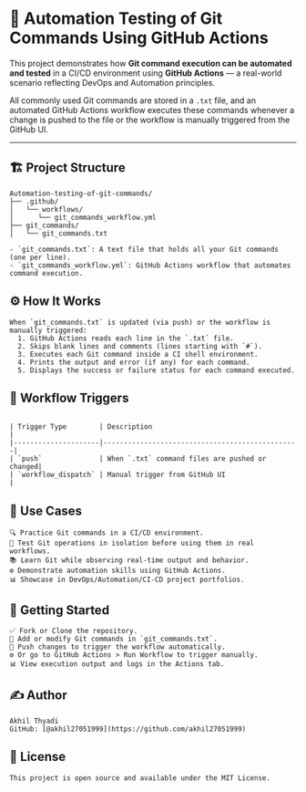 # 🚀 Automation Testing of Git Commands Using GitHub Actions

This project demonstrates how **Git command execution can be automated and tested** in a CI/CD environment using **GitHub Actions** — a real-world scenario reflecting DevOps and Automation principles.

All commonly used Git commands are stored in a `.txt` file, and an automated GitHub Actions workflow executes these commands whenever a change is pushed to the file or the workflow is manually triggered from the GitHub UI.

---

## 🏗️ Project Structure
```
Automation-testing-of-git-commands/ 
├── .github/ 
│   └── workflows/ 
│      └── git_commands_workflow.yml
├── git_commands/ 
│   └── git_commands.txt 

- `git_commands.txt`: A text file that holds all your Git commands (one per line).
- `git_commands_workflow.yml`: GitHub Actions workflow that automates command execution.

```
## ⚙️ How It Works
```
When `git_commands.txt` is updated (via push) or the workflow is manually triggered:
  1. GitHub Actions reads each line in the `.txt` file.
  2. Skips blank lines and comments (lines starting with `#`).
  3. Executes each Git command inside a CI shell environment.
  4. Prints the output and error (if any) for each command.
  5. Displays the success or failure status for each command executed.

```
## 🚦 Workflow Triggers
```

| Trigger Type        | Description                                    |
|---------------------|------------------------------------------------|
| `push`              | When `.txt` command files are pushed or changed|
| `workflow_dispatch` | Manual trigger from GitHub UI                  |

```

## 📌 Use Cases

```
🔍 Practice Git commands in a CI/CD environment.
🧪 Test Git operations in isolation before using them in real workflows.
📚 Learn Git while observing real-time output and behavior.
⚙️ Demonstrate automation skills using GitHub Actions.
📊 Showcase in DevOps/Automation/CI-CD project portfolios.
```
## 🏁 Getting Started

```
✅ Fork or Clone the repository.
📝 Add or modify Git commands in `git_commands.txt`.
🔀 Push changes to trigger the workflow automatically.
⚙️ Or go to GitHub Actions > Run Workflow to trigger manually.
📊 View execution output and logs in the Actions tab.

```
## ✍️ Author
```
Akhil Thyadi
GitHub: [@akhil27051999](https://github.com/akhil27051999)

```
## 📜 License
```
This project is open source and available under the MIT License.
